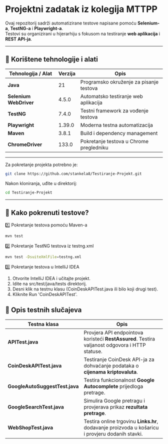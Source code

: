 # Projektni zadatak iz kolegija MTTPP

Ovaj repozitorij sadrži automatizirane testove napisane pomoću **Selenium-a**, **TestNG-a** i **Playwright-a**.  
Testovi su organizirani u hijerarhiju s fokusom na testiranje **web aplikacija** i **REST API-ja**.

---
## 🔧 **Korištene tehnologije i alati**
| Tehnologija / Alat | Verzija | Opis |
|--------------------|---------|------|
| **Java**          | 21       | Programsko okruženje za pisanje testova |
| **Selenium WebDriver** | 4.5.0 | Automatsko testiranje web aplikacija |
| **TestNG**        | 7.4.0    | Testni framework za vođenje testova |
| **Playwright**    | 1.39.0   | Moderna testna automatizacija |
| **Maven**         | 3.8.1    | Build i dependency management |
| **ChromeDriver**  | 133.0    | Pokretanje testova u Chrome pregledniku |
---
Za pokretanje projekta potrebno je:
```sh
git clone https://github.com/stankela8/Testiranje-Projekt.git
```
Nakon kloniranja, uđite u direktorij:
```sh
cd Testiranje-Projekt
```

---
## 🚀 **Kako pokrenuti testove?**
1️⃣ Pokretanje testova pomoću Maven-a
```sh
mvn test
```
2️⃣ Pokretanje TestNG testova iz testng.xml
```sh
mvn test -DsuiteXmlFile=testng.xml
```
3️⃣ Pokretanje testova u IntelliJ IDEA

1. Otvorite IntelliJ IDEA i učitajte projekt.
2. Idite na src/test/java/tests direktorij.
3. Desni klik na testnu klasu (CoinDeskAPITest.java ili bilo koji drugi test).
4. Kliknite Run 'CoinDeskAPITest'.

## 🧪 **Opis testnih slučajeva**

| Testna klasa | Opis |
|-------------|------|
| **APITest.java** | Provjera API endpointova koristeći **RestAssured**. Testira valjanost odgovora i HTTP statuse. |
| **CoinDeskAPITest.java** | Testiranje CoinDesk API-ja za dohvaćanje podataka o **cijenama kriptovaluta**. |
| **GoogleAutoSuggestTest.java** | Testira funkcionalnost **Google Autocomplete** prijedloga pretrage. |
| **GoogleSearchTest.java** | Simulira Google pretragu i provjerava prikaz **rezultata pretrage**. |
| **WebShopTest.java** | Testira online trgovinu **Links.hr**, dodavanje proizvoda u košaricu i provjeru dodanih stavki. |



